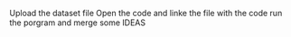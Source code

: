 Upload the dataset file
Open the code and linke the file with the code
run the porgram and merge some IDEAS
